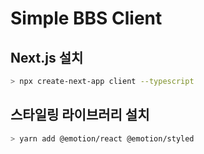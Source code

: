 # Simple BBS Client

## Next.js 설치

```sh
> npx create-next-app client --typescript
```

## 스타일링 라이브러리 설치

```sh
> yarn add @emotion/react @emotion/styled
```
